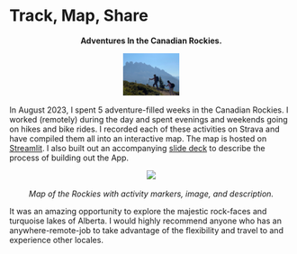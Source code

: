 # Track, Map, Share

<p style="text-align: center"><b>Adventures In the Canadian Rockies.</b></p>
<p style="text-align: center"><img src="./media/jagged_peaks.jpg" width="100"></p>

In August 2023, I spent 5 adventure-filled weeks in the Canadian Rockies. I worked (remotely) during the day and spent evenings and weekends going on hikes and bike rides. I recorded each of these activities on Strava and have compiled them all into an interactive map. The map is hosted on [Streamlit](https://canadian-rockies-adventures.streamlit.app/). I also built out an accompanying [slide deck](https://github.com/aidarahim/strava_rockies/blob/main/Track%2C%20Map%2C%20Share%20Strava.pdf) to describe the process of building out the App.

<p style="text-align: center"><img src="./media/app_screenshot.jpg"></p>
<p style="text-align: center"><em>Map of the Rockies with activity markers, image, and description.</em></p>

It was an amazing opportunity to explore the majestic rock-faces and turquoise lakes of Alberta. I would highly recommend anyone who has an anywhere-remote-job to take advantage of the flexibility and travel to and experience other locales.
